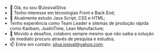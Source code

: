 - 👋 Olá, eu sou @JosivalSilva
- 👀 Tenho interesse em técnologias Front e Back End;
- 🌱 Atualmente estudo Java Script, CSS e HTML;
- Tenho experiência como Team Leader e sitemas de produção rápida como Kanbam, JustinTime, Lean Manufacture;
- 💞️ Movido a desafios, colaboro sempre mesmo que não saiba a solução de imediato procuro através de pesquisa e estudos;
- 📫 Entre em contato: silva.josival@yahoo.com;
<!---
JosivalSilva/JosivalSilva is a ✨ special ✨ repository because its `README.md` (this file) appears on your GitHub profile.
You can click the Preview link to take a look at your changes.
--->
